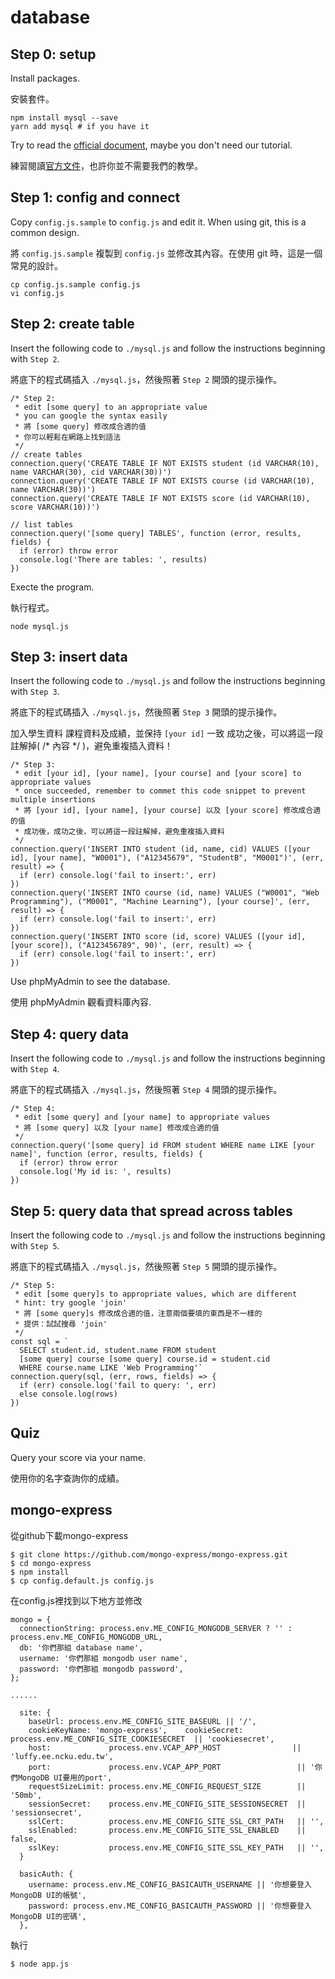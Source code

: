 # database

## Step 0: setup

Install packages.

安裝套件。

```
npm install mysql --save
yarn add mysql # if you have it
```

Try to read the [official document](https://www.npmjs.com/package/mysql), maybe you don't need our tutorial.

練習閱讀[官方文件](https://www.npmjs.com/package/mysql)，也許你並不需要我們的教學。

## Step 1: config and connect

Copy `config.js.sample` to `config.js` and edit it.  When using git, this is a common design.

將 `config.js.sample` 複製到 `config.js` 並修改其內容。在使用 git 時，這是一個常見的設計。

```
cp config.js.sample config.js
vi config.js
```

## Step 2: create table 

Insert the following code to `./mysql.js` and follow the instructions beginning with `Step 2`.

將底下的程式碼插入 `./mysql.js`，然後照著 `Step 2` 開頭的提示操作。

```
/* Step 2:
 * edit [some query] to an appropriate value
 * you can google the syntax easily
 * 將 [some query] 修改成合適的值
 * 你可以輕鬆在網路上找到語法
 */
// create tables
connection.query('CREATE TABLE IF NOT EXISTS student (id VARCHAR(10), name VARCHAR(30), cid VARCHAR(30))')
connection.query('CREATE TABLE IF NOT EXISTS course (id VARCHAR(10), name VARCHAR(30))')
connection.query('CREATE TABLE IF NOT EXISTS score (id VARCHAR(10), score VARCHAR(10))')

// list tables
connection.query('[some query] TABLES', function (error, results, fields) {
  if (error) throw error
  console.log('There are tables: ', results)
})
```

Execte the program.

執行程式。

```
node mysql.js
```

## Step 3: insert data

Insert the following code to `./mysql.js` and follow the instructions beginning with `Step 3`.

將底下的程式碼插入 `./mysql.js`，然後照著 `Step 3` 開頭的提示操作。

加入學生資料 課程資料及成績，並保持 `[your id]` 一致
成功之後，可以將這一段註解掉( /* 內容 */ )，避免重複插入資料！

```
/* Step 3:
 * edit [your id], [your name], [your course] and [your score] to appropriate values
 * once succeeded, remember to commet this code snippet to prevent multiple insertions
 * 將 [your id], [your name], [your course] 以及 [your score] 修改成合適的值
 * 成功後，成功之後，可以將這一段註解掉，避免重複插入資料
 */
connection.query('INSERT INTO student (id, name, cid) VALUES ([your id], [your name], "W0001"), ("A12345679", "StudentB", "M0001")', (err, result) => {
  if (err) console.log('fail to insert:', err)
})
connection.query('INSERT INTO course (id, name) VALUES ("W0001", "Web Programming"), ("M0001", "Machine Learning"), [your course]', (err, result) => {
  if (err) console.log('fail to insert:', err)
})
connection.query('INSERT INTO score (id, score) VALUES ([your id], [your score]), ("A123456789", 90)', (err, result) => {
  if (err) console.log('fail to insert:', err)
})
```

Use phpMyAdmin to see the database.

使用 phpMyAdmin 觀看資料庫內容.

## Step 4: query data

Insert the following code to `./mysql.js` and follow the instructions beginning with `Step 4`.

將底下的程式碼插入 `./mysql.js`，然後照著 `Step 4` 開頭的提示操作。

```
/* Step 4:
 * edit [some query] and [your name] to appropriate values
 * 將 [some query] 以及 [your name] 修改成合適的值
 */
connection.query('[some query] id FROM student WHERE name LIKE [your name]', function (error, results, fields) {
  if (error) throw error
  console.log('My id is: ', results)
})
```

## Step 5: query data that spread across tables

Insert the following code to `./mysql.js` and follow the instructions beginning with `Step 5`.

將底下的程式碼插入 `./mysql.js`，然後照著 `Step 5` 開頭的提示操作。

```
/* Step 5:
 * edit [some query]s to appropriate values, which are different
 * hint: try google 'join'
 * 將 [some query]s 修改成合適的值，注意兩個要填的東西是不一樣的
 * 提供：試試搜尋 'join'
 */
const sql = `
  SELECT student.id, student.name FROM student
  [some query] course [some query] course.id = student.cid
  WHERE course.name LIKE 'Web Programming'`
connection.query(sql, (err, rows, fields) => {
  if (err) console.log('fail to query: ', err)
  else console.log(rows)
})
```

## Quiz

Query your score via your name.

使用你的名字查詢你的成績。

## mongo-express

從github下載mongo-express

```
$ git clone https://github.com/mongo-express/mongo-express.git
$ cd mongo-express
$ npm install
$ cp config.default.js config.js
```

在config.js裡找到以下地方並修改

```
mongo = {
  connectionString: process.env.ME_CONFIG_MONGODB_SERVER ? '' : process.env.ME_CONFIG_MONGODB_URL,
  db: '你們那組 database name',
  username: '你們那組 mongodb user name',
  password: '你們那組 mongodb password',
};

......

  site: {
    baseUrl: process.env.ME_CONFIG_SITE_BASEURL || '/',
    cookieKeyName: 'mongo-express',    cookieSecret:     process.env.ME_CONFIG_SITE_COOKIESECRET  || 'cookiesecret',
    host:             process.env.VCAP_APP_HOST                || 'luffy.ee.ncku.edu.tw',
    port:             process.env.VCAP_APP_PORT                 || '你們MongoDB UI要用的port',
    requestSizeLimit: process.env.ME_CONFIG_REQUEST_SIZE        || '50mb',
    sessionSecret:    process.env.ME_CONFIG_SITE_SESSIONSECRET  || 'sessionsecret',
    sslCert:          process.env.ME_CONFIG_SITE_SSL_CRT_PATH   || '',
    sslEnabled:       process.env.ME_CONFIG_SITE_SSL_ENABLED    || false,
    sslKey:           process.env.ME_CONFIG_SITE_SSL_KEY_PATH   || '',
  }

  basicAuth: {
    username: process.env.ME_CONFIG_BASICAUTH_USERNAME || '你想要登入MongoDB UI的帳號',
    password: process.env.ME_CONFIG_BASICAUTH_PASSWORD || '你想要登入MongoDB UI的密碼',
  },
```

執行

`$ node app.js`
